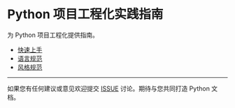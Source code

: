 # Python 项目工程化实践指南

为 Python 项目工程化提供指南。

- [快速上手](./quick_start.md)
- [语言规范](./guidelines/language_rules.md)
- [风格规范](./guidelines/style_rules.md)

---

如果您有任何建议或意见欢迎提交 [ISSUE](https://github.com/pyloong/pythonic-project-guidelines/issues) 讨论。期待与您共同打造 Python 文档。
